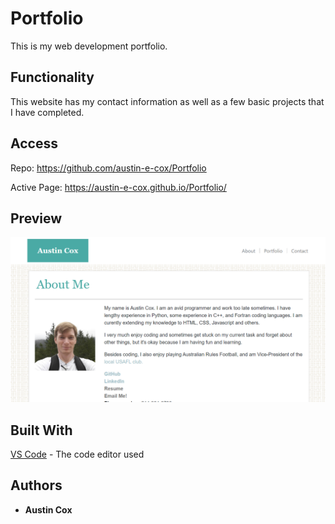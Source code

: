 # Portfolio
This is my web development portfolio.

## Functionality

This website has my contact information as well as a few basic projects that I have completed. 

## Access

Repo: https://github.com/austin-e-cox/Portfolio

Active Page: https://austin-e-cox.github.io/Portfolio/

## Preview
![Page preview](/assets/images/portfolioPreview.png?raw=true "Page Preview")

## Built With

[VS Code](https://code.visualstudio.com/) - The code editor used

## Authors

* **Austin Cox**
